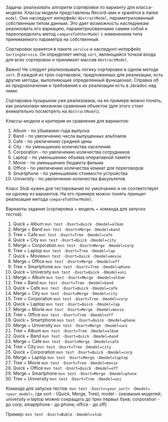 Задача: реализовать алгоритм сортировки по варианту для класса-модели.
Классы модели представлены Record-ами и хранятся в папке `model`. Они наследуют интерфейс `AbstractModel`,
параметризованный собственным типом данным. Это дает возможность наследникам реализовать его вариацию,
параметризованными самим собой и переопределить метод `compareToOtherModel` с изменением типа принимаемого параметра на
собственный.

Сортировки хранятся в пакете `service` и наследуют интерфейс `SortingService`. Он определяет метод `sort`, являющийся
точкой входа для всех сортировок и принимает массив `AbstractModel`.

Важно! Не следует реализовывать логику сортировки в одном методе `sort`. В каждой из трех сортировок, предложенных для
реализации, есть другие методы, выполняющие определенный функционал. Справка об их предназначении и требования к их
реализации есть в Javadoc над ними.

Сортировка пузырьком уже реализована, на ее примере можно понять, как реализован механизм сравнения объектов (для этого
стоит внимательно посмотреть на `AbstractModel`).

Классы-модели и критерия их сравнения для вариантов:

1. Album - по убыванию года выпуска
2. Band - по увеличению числа выпущенных альбомов
3. Cafe - по увеличению средней цены
4. City - по уменьшению количества населения
5. Corporation - по увеличению количества сотрудников
6. Laptop - по уменьшению объема оперативной памяти
7. Movie - по уменьшению бюджета фильма
8. Office - по увеличению количества комнат для переговоров
9. Smartphone - по уменьшению стоимости устройства
10. University - по увеличению количества факультетов

Класс Stub нужен для тестирования по умолчанию и не соответствует ни одному из вариантов. На его примере можно понять
принцип реализации метода `compareToOtherModel`.

Варианты задания (сортировка + модель + команда для запуска тестов):

1. Quick + Album `mvn test -Dsort=Quick -Dmodel=album`
2. Merge + Band `mvn test -Dsort=Merge -Dmodel=band`
3. Tree + Cafe `mvn test -Dsort=Tree -Dmodel=cafe`
4. Quick + City `mvn test -Dsort=Quick -Dmodel=city`
5. Merge + Corporation `mvn test -Dsort=Merge -Dmodel=corp`
6. Tree + Laptop `mvn test -Dsort=Tree -Dmodel=lap`
7. Quick + Movie`mvn test -Dsort=Quick -Dmodel=movie`
8. Merge + Office `mvn test -Dsort=Merge -Dmodel=off`
9. Tree + Smartphone `mvn test -Dsort=Tree -Dmodel=phone`
10. Quick + University `mvn test -Dsort=Quick -Dmodel=uni`
11. Merge + Album `mvn test -Dsort=Merge -Dmodel=album`
12. Tree + Band `mvn test -Dsort=Tree -Dmodel=band`
13. Quick + Cafe `mvn test -Dsort=Quick -Dmodel=cafe`
14. Merge + City `mvn test -Dsort=Merge -Dmodel=city`
15. Tree + Corporation `mvn test -Dsort=Tree -Dmodel=corp`
16. Quick + Laptop `mvn test -Dsort=Quick -Dmodel=lap`
17. Merge + Movie `mvn test -Dsort=Merge -Dmodel=movie`
18. Tree + Office `mvn test -Dsort=Tree -Dmodel=off`
19. Quick + Smartphone `mvn test -Dsort=Quick -Dmodel=phone`
20. Merge + University `mvn test -Dsort=Merge -Dmodel=uni`
21. Tree + Album `mvn test -Dsort=Tree -Dmodel=album`
22. Quick + Band `mvn test -Dsort=Quick -Dmodel=band`
23. Merge + Cafe `mvn test -Dsort=Merge -Dmodel=cafe`
24. Tree + City `mvn test -Dsort=Tree -Dmodel=city`
25. Quick + Corporation `mvn test -Dsort=Quick -Dmodel=corp`
26. Merge + Laptop `mvn test -Dsort=Merge -Dmodel=laptop`
27. Tree + Movie `mvn test -Dsort=Tree -Dmodel=movie`
28. Quick + Office `mvn test -Dsort=Quick -Dmodel=off`
29. Merge + Smartphone `mvn test -Dsort=Merge -Dmodel=phone`
30. Tree + University `mvn test -Dsort=Tree -Dmodel=uni`

Команда для запуска тестов: `mvn test -Dsort=<your_sort> -Dmodel=<your_model>`, где sort - {Quick, Merge, Tree}, model -
{названия моделей; university и laptop можно сокращать до трех первых букв; corporation - до corp; smaptphone - до
phone; office - до off}

Пример: `mvn test -Dsort=Buble -Dmodel=stub`